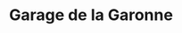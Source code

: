 ---
title: "Garage de la Garonne"
url: /roquebrune-sur-argens/garage-de-la-garonne/
shop: réparation de voitures
---